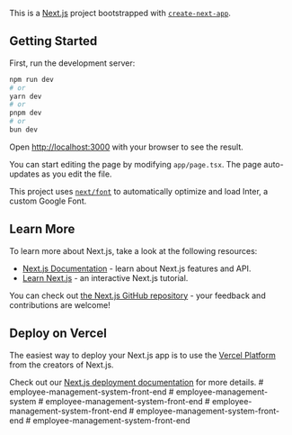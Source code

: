 This is a [Next.js](https://nextjs.org/) project bootstrapped with [`create-next-app`](https://github.com/vercel/next.js/tree/canary/packages/create-next-app).

## Getting Started

First, run the development server:

```bash
npm run dev
# or
yarn dev
# or
pnpm dev
# or
bun dev
```

Open [http://localhost:3000](http://localhost:3000) with your browser to see the result.

You can start editing the page by modifying `app/page.tsx`. The page auto-updates as you edit the file.

This project uses [`next/font`](https://nextjs.org/docs/basic-features/font-optimization) to automatically optimize and load Inter, a custom Google Font.

## Learn More

To learn more about Next.js, take a look at the following resources:

- [Next.js Documentation](https://nextjs.org/docs) - learn about Next.js features and API.
- [Learn Next.js](https://nextjs.org/learn) - an interactive Next.js tutorial.

You can check out [the Next.js GitHub repository](https://github.com/vercel/next.js/) - your feedback and contributions are welcome!

## Deploy on Vercel

The easiest way to deploy your Next.js app is to use the [Vercel Platform](https://vercel.com/new?utm_medium=default-template&filter=next.js&utm_source=create-next-app&utm_campaign=create-next-app-readme) from the creators of Next.js.

Check out our [Next.js deployment documentation](https://nextjs.org/docs/deployment) for more details.
#   e m p l o y e e - m a n a g e m e n t - s y s t e m - f r o n t - e n d  
 #   e m p l o y e e - m a n a g e m e n t - s y s t e m  
 #   e m p l o y e e - m a n a g e m e n t - s y s t e m - f r o n t - e n d  
 # employee-management-system-front-end
#   e m p l o y e e - m a n a g e m e n t - s y s t e m - f r o n t - e n d  
 #   e m p l o y e e - m a n a g e m e n t - s y s t e m - f r o n t - e n d  
 
